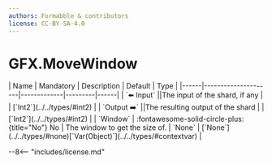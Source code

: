 ```yaml
---
authors: Formabble & contributors
license: CC-BY-SA-4.0
---
```



# GFX.MoveWindow

<div class="sh-parameters" markdown="1">
| Name | Mandatory | Description | Default | Type |
|------|---------------------|-------------|---------|------|
| `⬅️ Input` ||The input of the shard, if any | | [`Int2`](../../types/#int2) |
| `Output ➡️` ||The resulting output of the shard | | [`Int2`](../../types/#int2) |
| `Window` | :fontawesome-solid-circle-plus:{title="No"} No  | The window to get the size of. | `None` | [`None`](../../types/#none)[`Var(Object)`](../../types/#contextvar) |

</div>



--8<-- "includes/license.md"

